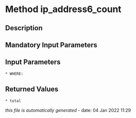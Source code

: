 # Method ip_address6_count

## Description
	

## Mandatory Input Parameters

## Input Parameters
	* WHERE:

## Returned Values
	* total


*this file is automatically generated* - date: 04 Jan 2022 11:29